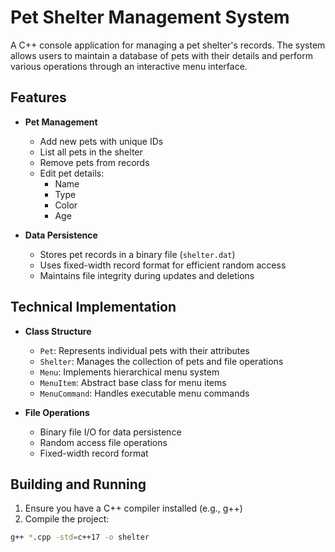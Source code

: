 # Pet Shelter Management System

A C++ console application for managing a pet shelter's records. The system allows users to maintain a database of pets with their details and perform various operations through an interactive menu interface.

## Features

- **Pet Management**
  - Add new pets with unique IDs
  - List all pets in the shelter
  - Remove pets from records
  - Edit pet details:
    - Name
    - Type
    - Color
    - Age

- **Data Persistence**
  - Stores pet records in a binary file (`shelter.dat`)
  - Uses fixed-width record format for efficient random access
  - Maintains file integrity during updates and deletions

## Technical Implementation

- **Class Structure**
  - `Pet`: Represents individual pets with their attributes
  - `Shelter`: Manages the collection of pets and file operations
  - `Menu`: Implements hierarchical menu system
  - `MenuItem`: Abstract base class for menu items
  - `MenuCommand`: Handles executable menu commands

- **File Operations**
  - Binary file I/O for data persistence
  - Random access file operations
  - Fixed-width record format

## Building and Running

1. Ensure you have a C++ compiler installed (e.g., g++)
2. Compile the project:
```sh
g++ *.cpp -std=c++17 -o shelter